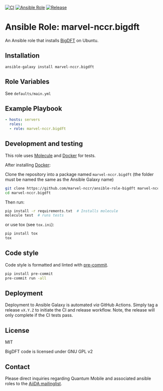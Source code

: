 [![CI](https://github.com/marvel-nccr/ansible-role-bigdft/workflows/CI/badge.svg)](https://github.com/marvel-nccr/ansible-role-bigdft/actions)
[![Ansible Role](https://img.shields.io/ansible/role/37783.svg)](https://galaxy.ansible.com/marvel-nccr/bigdft)
[![Release](https://img.shields.io/github/tag/marvel-nccr/ansible-role-bigdft.svg)](https://github.com/marvel-nccr/ansible-role-bigdft/releases)

# Ansible Role: marvel-nccr.bigdft

An Ansible role that installs [BigDFT](https://bigdft.org) on Ubuntu.

## Installation

`ansible-galaxy install marvel-nccr.bigdft`

## Role Variables

See `defaults/main.yml`

## Example Playbook

```yaml
- hosts: servers
  roles:
  - role: marvel-nccr.bigdft
```

## Development and testing

This role uses [Molecule](https://molecule.readthedocs.io/en/latest/#) and [Docker](https://www.docker.com/) for tests.

After installing [Docker](https://www.docker.com/):

Clone the repository into a package named `marvel-nccr.bigdft` (the folder must be named the same as the Ansible Galaxy name)

```bash
git clone https://github.com/marvel-nccr/ansible-role-bigdft marvel-nccr.bigdft
cd marvel-nccr.bigdft
```

Then run:

```bash
pip install -r requirements.txt  # Installs molecule
molecule test  # runs tests
```

or use tox (see `tox.ini`):

```bash
pip install tox
tox
```

## Code style

Code style is formatted and linted with [pre-commit](https://pre-commit.com/).

```bash
pip install pre-commit
pre-commit run -all
```

## Deployment

Deployment to Ansible Galaxy is automated *via* GitHub Actions.
Simply tag a release `vX.Y.Z` to initiate the CI and release workflow.
Note, the release will only complete if the CI tests pass.

## License

MIT

BigDFT code is licensed under GNU GPL v2

## Contact

Please direct inquiries regarding Quantum Mobile and associated ansible roles to the [AiiDA mailinglist](http://www.aiida.net/mailing-list/).
